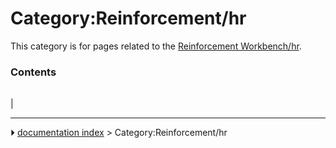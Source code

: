 # Category:Reinforcement/hr
This category is for pages related to the [Reinforcement Workbench/hr](Reinforcement_Workbench/hr.md).

### Contents

|     |     |     |
| --- | --- | --- |
|



---
⏵ [documentation index](../README.md) > Category:Reinforcement/hr
